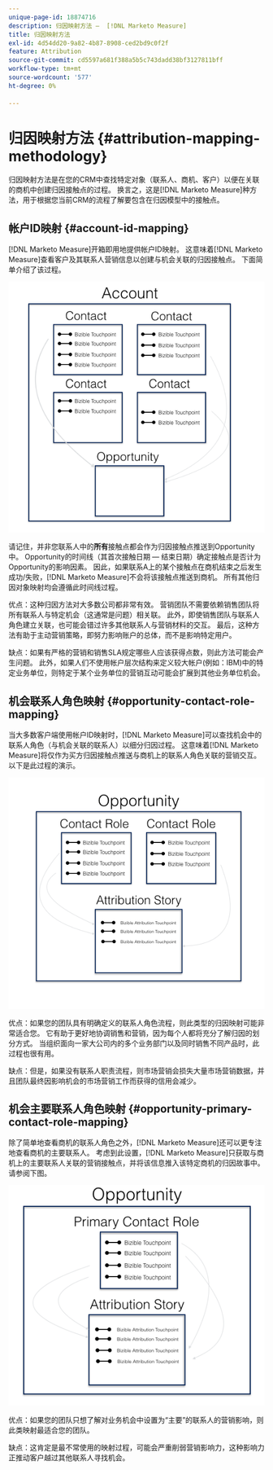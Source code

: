 ```yaml
---
unique-page-id: 18874716
description: 归因映射方法 —  [!DNL Marketo Measure]
title: 归因映射方法
exl-id: 4d54dd20-9a82-4b87-8908-ced2bd9c0f2f
feature: Attribution
source-git-commit: cd5597a681f388a5b5c743dadd38bf3127811bff
workflow-type: tm+mt
source-wordcount: '577'
ht-degree: 0%

---
```


# 归因映射方法 {#attribution-mapping-methodology}

归因映射方法是在您的CRM中查找特定对象（联系人、商机、客户）以便在关联的商机中创建归因接触点的过程。 换言之，这是[!DNL Marketo Measure]种方法，用于根据您当前CRM的流程了解要包含在归因模型中的接触点。

## 帐户ID映射 {#account-id-mapping}

[!DNL Marketo Measure]开箱即用地提供帐户ID映射。 这意味着[!DNL Marketo Measure]查看客户及其联系人营销信息以创建与机会关联的归因接触点。 下面简单介绍了该过程。

![](assets/1-1.png)

请记住，并非您联系人中的&#x200B;**所有**&#x200B;接触点都会作为归因接触点推送到Opportunity中。 Opportunity的时间线（其首次接触日期 — 结束日期）确定接触点是否计为Opportunity的影响因素。 因此，如果联系A上的某个接触点在商机结束之后发生成功/失败，[!DNL Marketo Measure]不会将该接触点推送到商机。 所有其他归因对象映射均会遵循此时间线过程。

优点：这种归因方法对大多数公司都非常有效。 营销团队不需要依赖销售团队将所有联系人与特定机会（这通常是问题）相关联。 此外，即使销售团队与联系人角色建立关联，也可能会错过许多其他联系人与营销材料的交互。 最后，这种方法有助于主动营销策略，即努力影响账户的总体，而不是影响特定用户。

缺点：如果有严格的营销和销售SLA规定哪些人应该获得点数，则此方法可能会产生问题。 此外，如果人们不使用帐户层次结构来定义较大帐户(例如：IBM)中的特定业务单位，则特定于某个业务单位的营销互动可能会扩展到其他业务单位机会。

## 机会联系人角色映射 {#opportunity-contact-role-mapping}

当大多数客户端使用帐户ID映射时，[!DNL Marketo Measure]可以查找机会中的联系人角色（与机会关联的联系人）以细分归因过程。 这意味着[!DNL Marketo Measure]将仅作为买方归因接触点推送与商机上的联系人角色关联的营销交互。 以下是此过程的演示。

![](assets/2-1.png)

优点：如果您的团队具有明确定义的联系人角色流程，则此类型的归因映射可能非常适合您。 它有助于更好地协调销售和营销，因为每个人都将充分了解归因的划分方式。 当组织面向一家大公司内的多个业务部门以及同时销售不同产品时，此过程也很有用。

缺点：但是，如果没有联系人职责流程，则市场营销会损失大量市场营销数据，并且团队最终因影响机会的市场营销工作而获得的信用会减少。

## 机会主要联系人角色映射 {#opportunity-primary-contact-role-mapping}

除了简单地查看商机的联系人角色之外，[!DNL Marketo Measure]还可以更专注地查看商机的主要联系人。 考虑到此设置，[!DNL Marketo Measure]只获取与商机上的主要联系人关联的营销接触点，并将该信息推入该特定商机的归因故事中。 请参阅下图。

![](assets/3.png)

优点：如果您的团队只想了解对业务机会中设置为“主要”的联系人的营销影响，则此类映射最适合您的团队。

缺点：这肯定是最不常使用的映射过程，可能会严重削弱营销影响力，这种影响力正推动客户越过其他联系人寻找机会。
